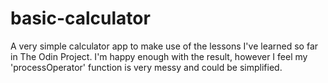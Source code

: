 # basic-calculator

A very simple calculator app to make use of the lessons I've learned
so far in The Odin Project. I'm happy enough with the result, however I
feel my 'processOperator' function is very messy and could be simplified.